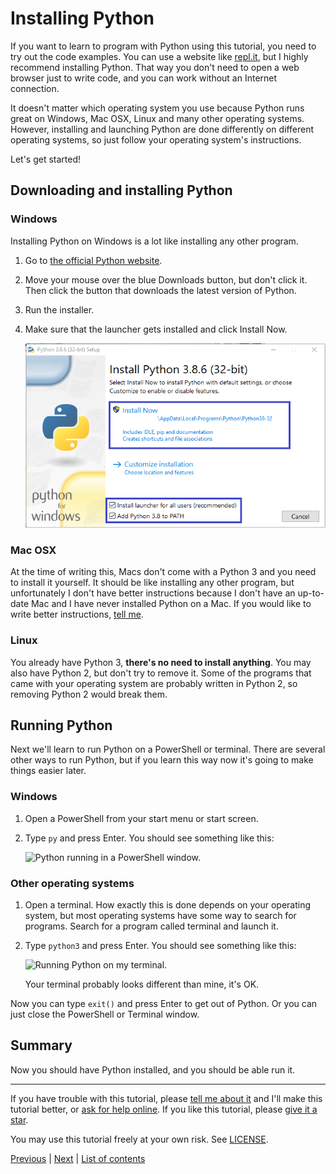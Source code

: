 # Installing Python

If you want to learn to program with Python using this tutorial, you
need to try out the code examples. You can use a website like
[repl.it](https://repl.it/languages/python3), but I highly recommend
installing Python. That way you don't need to open a web browser just
to write code, and you can work without an Internet connection.

It doesn't matter which operating system you use because Python runs
great on Windows, Mac OSX, Linux and many other operating systems.
However, installing and launching Python are done differently on
different operating systems, so just follow your operating system's
instructions.

Let's get started!

## Downloading and installing Python

### Windows

Installing Python on Windows is a lot like installing any other program.

1. Go to [the official Python website](https://www.python.org/downloads/).
2. Move your mouse over the blue Downloads button, but don't click it.
   Then click the button that downloads the latest version of Python.
3. Run the installer.
4. Make sure that the launcher gets installed and click Install Now.

    ![The py.exe launcher.](../images/py-exe3.8.png)

### Mac OSX

At the time of writing this, Macs don't come with a Python 3 and you
need to install it yourself. It should be like installing any other
program, but unfortunately I don't have better instructions because I
don't have an up-to-date Mac and I have never installed Python on a Mac.
If you would like to write better instructions, [tell
me](../contact-me.md).

### Linux

You already have Python 3, **there's no need to install anything**. You
may also have Python 2, but don't try to remove it.
Some of the programs that came with your operating system
are probably written in Python 2, so removing Python 2 would
break them.

## Running Python

Next we'll learn to run Python on a PowerShell or terminal. There are
several other ways to run Python, but if you learn this way now it's
going to make things easier later.

### Windows

1. Open a PowerShell from your start menu or start screen.
2. Type `py` and press Enter. You should see something like this:

    ![Python running in a PowerShell window.](../images/powershell.png)

### Other operating systems

1. Open a terminal. How exactly this is done depends on your operating
    system, but most operating systems have some way to search for
    programs. Search for a program called terminal and launch it.
2. Type `python3` and press Enter. You should see something like this:

    ![Running Python on my terminal.](../images/terminal.png)

    Your terminal probably looks different than mine, it's OK.

Now you can type `exit()` and press Enter to get out of Python. Or you
can just close the PowerShell or Terminal window.

## Summary

Now you should have Python installed, and you should be able run it.

***

If you have trouble with this tutorial, please
[tell me about it](../contact-me.md) and I'll make this tutorial better,
or [ask for help online](../getting-help.md).
If you like this tutorial, please [give it a
star](../README.md#how-can-i-thank-you-for-writing-and-sharing-this-tutorial).

You may use this tutorial freely at your own risk. See
[LICENSE](../LICENSE).

[Previous](what-is-programming.md) | [Next](getting-started.md) |
[List of contents](../README.md#basics)
